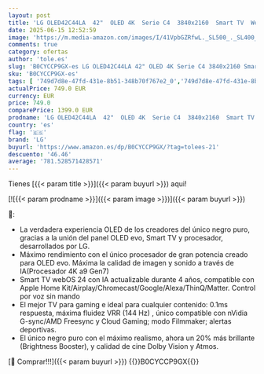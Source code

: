 ```yaml
---
layout: post
title: 'LG OLED42C44LA  42"  OLED 4K  Serie C4  3840x2160  Smart TV  WebOS24  Procesador a9  Dolby Vision  Dolby Atmos  TV Gaming  VRR hasta144 Hz  AMD FreeSync  Negro'
date: 2025-06-15 12:52:59
image: 'https://m.media-amazon.com/images/I/41VpbGZRfwL._SL500_._SL400_.jpg'
comments: true
category: ofertas
author: 'tole.es'
slug: 'B0CYCCP9GX-es LG OLED42C44LA 42" OLED 4K Serie C4 3840x2160 Smart TV...'
sku: 'B0CYCCP9GX-es'
tags: [ '749d7d8e-47fd-431e-8b51-348b70f767e2_0','749d7d8e-47fd-431e-8b51-348b70f767e2_5701','749d7d8e-47fd-431e-8b51-348b70f767e2_6401','Arborist Merchandising Root','Electrónica','Self Service','Special Features Stores','TV, vídeo y home cinema','TVs OLED','Televisores','Televisores Premium','Televisores Premium 2','lg','smart','tv','🇪🇸', ]
actualPrice: 749.0 EUR
currency: EUR
price: 749.0
comparePrice: 1399.0 EUR
prodname: 'LG OLED42C44LA  42"  OLED 4K  Serie C4  3840x2160  Smart TV  WebOS24  Procesador a9  Dolby Vision  Dolby Atmos  TV Gaming  VRR hasta144 Hz  AMD FreeSync  Negro'
country: 'es'
flag: '🇪🇸'
brand: 'LG'
buyurl: 'https://www.amazon.es/dp/B0CYCCP9GX/?tag=tolees-21'
descuento: '46.46'
average: '781.528571428571'
---
```


Tienes [{{< param title >}}]({{< param buyurl >}}) aqui!

[![{{< param prodname >}}]({{< param image >}})]({{< param buyurl >}})

🔎:

- La verdadera experiencia OLED de los creadores del único negro puro, gracias a la unión del panel OLED evo, Smart TV y procesador, desarrollados por LG.
- Máximo rendimiento con el único procesador de gran potencia creado para OLED evo. Máxima la calidad de imagen y sonido a través de IA(Procesador 4K a9 Gen7)
- Smart TV webOS 24 con IA actualizable durante 4 años, compatible con Apple Home Kit/Airplay/Chromecast/Google/Alexa/ThinQ/Matter. Control por voz sin mando
- El mejor TV para gaming e ideal para cualquier contenido: 0.1ms respuesta, máxima fluidez VRR (144 Hz) , único compatible con nVidia G-sync/AMD Freesync y Cloud Gaming; modo Filmmaker; alertas deportivas.
- El único negro puro con el máximo realismo, ahora un 20% más brillante (Brightness Booster), y calidad de cine Dolby Vision y Atmos.

[🛒 Comprar!!!]({{< param buyurl >}})
{{<world>}}B0CYCCP9GX{{</world>}}
